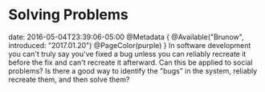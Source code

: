 # Solving Problems
date: 2016-05-04T23:39:06-05:00
@Metadata {
  @Available("Brunow", introduced: "2017.01.20")
  @PageColor(purple)
}
In software development you can't truly say you've fixed a bug unless you can reliably recreate it before the fix and can't recreate it afterward. Can this be applied to social problems? Is there a good way to identify the "bugs" in the system, reliably recreate them, and then solve them?
